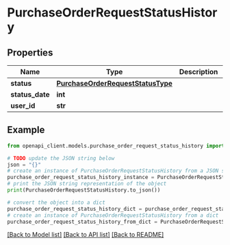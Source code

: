 # PurchaseOrderRequestStatusHistory


## Properties

Name | Type | Description | Notes
------------ | ------------- | ------------- | -------------
**status** | [**PurchaseOrderRequestStatusType**](PurchaseOrderRequestStatusType.md) |  | [optional] 
**status_date** | **int** |  | [optional] 
**user_id** | **str** |  | [optional] 

## Example

```python
from openapi_client.models.purchase_order_request_status_history import PurchaseOrderRequestStatusHistory

# TODO update the JSON string below
json = "{}"
# create an instance of PurchaseOrderRequestStatusHistory from a JSON string
purchase_order_request_status_history_instance = PurchaseOrderRequestStatusHistory.from_json(json)
# print the JSON string representation of the object
print(PurchaseOrderRequestStatusHistory.to_json())

# convert the object into a dict
purchase_order_request_status_history_dict = purchase_order_request_status_history_instance.to_dict()
# create an instance of PurchaseOrderRequestStatusHistory from a dict
purchase_order_request_status_history_from_dict = PurchaseOrderRequestStatusHistory.from_dict(purchase_order_request_status_history_dict)
```
[[Back to Model list]](../README.md#documentation-for-models) [[Back to API list]](../README.md#documentation-for-api-endpoints) [[Back to README]](../README.md)


